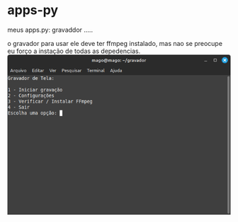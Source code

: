 # apps-py
meus apps.py:
gravaddor
.....

o gravador para usar ele deve ter ffmpeg instalado, mas nao se preocupe eu forço a instação de todas as depedencias.
![Descrição da Imagem](https://github.com/MagoDaRedstone/apps-py/raw/main/foto.png)
